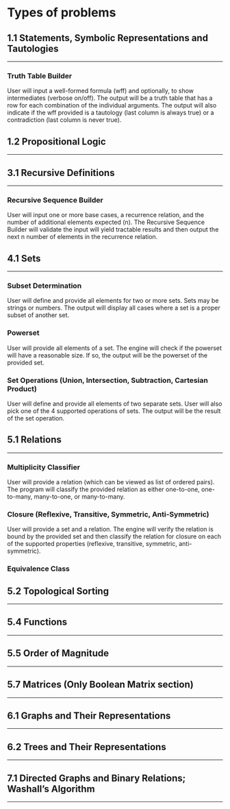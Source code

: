 # Types of problems

## 1.1 Statements, Symbolic Representations and Tautologies
---
### Truth Table Builder
User will input a well-formed formula (wff) and optionally, to show intermediates (verbose on/off). The output will be a truth table that has a row for each combination of the individual arguments. The output will also indicate if the wff provided is a tautology (last column is always true) or a contradiction (last column is never true).  

## 1.2 Propositional Logic
---
###

## 3.1 Recursive Definitions
---
### Recursive Sequence Builder
User will input one or more base cases, a recurrence relation, and the number of additional elements expected (n). The Recursive Sequence Builder will validate the input will yield tractable results and then output the next n number of elements in the recurrence relation.

## 4.1 Sets
---
### Subset Determination
User will define and provide all elements for two or more sets. Sets may be strings or numbers. The output will display all cases where a set is a proper subset of another set.

### Powerset
User will provide all elements of a set. The engine will check if the powerset will have a reasonable size. If so, the output will be the powerset of the provided set.

### Set Operations (Union, Intersection, Subtraction, Cartesian Product)
User will define and provide all elements of two separate sets. User will also pick one of the 4 supported operations of sets. The output will be the result of the set operation.

## 5.1 Relations
---
### Multiplicity Classifier
User will provide a relation (which can be viewed as list of ordered pairs). The program will classify the provided relation as either one-to-one, one-to-many, many-to-one, or many-to-many.

### Closure (Reflexive, Transitive, Symmetric, Anti-Symmetric)
User will provide a set and a relation. The engine will verify the relation is bound by the provided set and then classify the relation for closure on each of the supported properties (reflexive, transitive, symmetric, anti-symmetric).

### Equivalence Class

## 5.2 Topological Sorting
---

## 5.4 Functions
---

## 5.5 Order of Magnitude
---

## 5.7 Matrices (Only Boolean Matrix section)
---

## 6.1 Graphs and Their Representations
---

## 6.2 Trees and Their Representations
---

## 7.1 Directed Graphs and Binary Relations; Washall’s Algorithm
---
